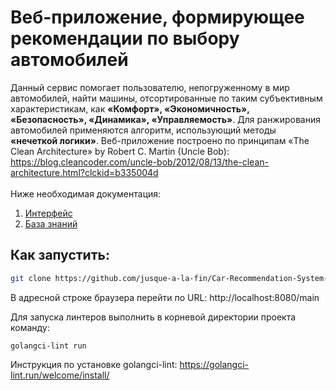 # Веб-приложение, формирующее рекомендации по выбору автомобилей
Данный сервис помогает пользователю, непогруженному в мир автомобилей, найти машины, отсортированные по таким субъективным характеристикам, как **«Комфорт», «Экономичность», «Безопасность», «Динамика», «Управляемость»**. Для ранжирования автомобилей применяются алгоритм, использующий методы **«нечеткой логики»**. 
Веб-приложение построено по принципам «The Clean Architecture» by Robert C. Martin (Uncle Bob): https://blog.cleancoder.com/uncle-bob/2012/08/13/the-clean-architecture.html?clckid=b335004d <br><br>
Ниже необходимая документация:  
1) [Интерфейс](docs/interface.pdf)  
2) [База знаний](docs/knowledge_base.pdf)

## Как запустить:
```bash
git clone https://github.com/jusque-a-la-fin/Car-Recommendation-System-with-Fuzzy-Logic.git && cd Car-Recommendation-System-with-Fuzzy-Logic && sudo docker compose up
```
В адресной строке браузера перейти по URL: http://localhost:8080/main

Для запуска линтеров выполнить в корневой директории проекта команду:
```
golangci-lint run
```
Инструкция по установке golangci-lint: https://golangci-lint.run/welcome/install/
